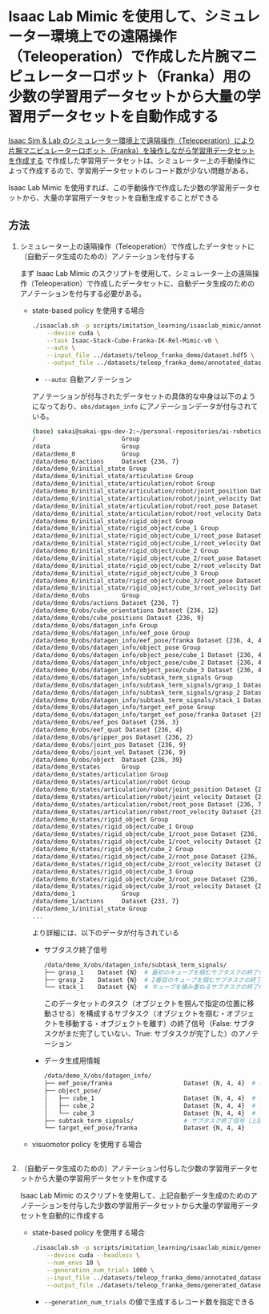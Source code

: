 # Isaac Lab Mimic を使用して、シミュレーター環境上での遠隔操作（Teleoperation）で作成した片腕マニピュレーターロボット（Franka）用の少数の学習用データセットから大量の学習用データセットを自動作成する

[Isaac Sim & Lab のシミュレーター環境上で遠隔操作（Teleoperation）により片腕マニピュレーターロボット（Franka）を操作しながら学習用データセットを作成する](18/README.md) で作成した学習用データセットは、シミュレーター上の手動操作によって作成するので、学習用データセットのレコード数が少ない問題がある。

Isaac Lab Mimic を使用すれば、この手動操作で作成した少数の学習用データセットから、大量の学習用データセットを自動生成することができる

## 方法

1. シミュレーター上の遠隔操作（Teleoperation）で作成したデータセットに（自動データ生成のための）アノテーションを付与する

    まず Isaac Lab Mimic のスクリプトを使用して、シミュレーター上の遠隔操作（Teleoperation）で作成したデータセットに、自動データ生成のためのアノテーションを付与する必要がある。

    - state-based policy を使用する場合

        ```bash
        ./isaaclab.sh -p scripts/imitation_learning/isaaclab_mimic/annotate_demos.py \
            --device cuda \
            --task Isaac-Stack-Cube-Franka-IK-Rel-Mimic-v0 \
            --auto \
            --input_file ../datasets/teleop_franka_demo/dataset.hdf5 \
            --output_file ../datasets/teleop_franka_demo/annotated_dataset.hdf5
        ```
        - `--auto`: 自動アノテーション

        アノテーションが付与されたデータセットの具体的な中身は以下のようになっており、`obs/datagen_info` にアノテーションデータが付与されている。

        ```bash
        (base) sakai@sakai-gpu-dev-2:~/personal-repositories/ai-robotics-exercises/datasets/teleop_franka_demo$ h5ls -r annotated_dataset.hdf5
        /                        Group
        /data                    Group
        /data/demo_0             Group
        /data/demo_0/actions     Dataset {236, 7}
        /data/demo_0/initial_state Group
        /data/demo_0/initial_state/articulation Group
        /data/demo_0/initial_state/articulation/robot Group
        /data/demo_0/initial_state/articulation/robot/joint_position Dataset {1, 9}
        /data/demo_0/initial_state/articulation/robot/joint_velocity Dataset {1, 9}
        /data/demo_0/initial_state/articulation/robot/root_pose Dataset {1, 7}
        /data/demo_0/initial_state/articulation/robot/root_velocity Dataset {1, 6}
        /data/demo_0/initial_state/rigid_object Group
        /data/demo_0/initial_state/rigid_object/cube_1 Group
        /data/demo_0/initial_state/rigid_object/cube_1/root_pose Dataset {1, 7}
        /data/demo_0/initial_state/rigid_object/cube_1/root_velocity Dataset {1, 6}
        /data/demo_0/initial_state/rigid_object/cube_2 Group
        /data/demo_0/initial_state/rigid_object/cube_2/root_pose Dataset {1, 7}
        /data/demo_0/initial_state/rigid_object/cube_2/root_velocity Dataset {1, 6}
        /data/demo_0/initial_state/rigid_object/cube_3 Group
        /data/demo_0/initial_state/rigid_object/cube_3/root_pose Dataset {1, 7}
        /data/demo_0/initial_state/rigid_object/cube_3/root_velocity Dataset {1, 6}
        /data/demo_0/obs         Group
        /data/demo_0/obs/actions Dataset {236, 7}
        /data/demo_0/obs/cube_orientations Dataset {236, 12}
        /data/demo_0/obs/cube_positions Dataset {236, 9}
        /data/demo_0/obs/datagen_info Group
        /data/demo_0/obs/datagen_info/eef_pose Group
        /data/demo_0/obs/datagen_info/eef_pose/franka Dataset {236, 4, 4}
        /data/demo_0/obs/datagen_info/object_pose Group
        /data/demo_0/obs/datagen_info/object_pose/cube_1 Dataset {236, 4, 4}
        /data/demo_0/obs/datagen_info/object_pose/cube_2 Dataset {236, 4, 4}
        /data/demo_0/obs/datagen_info/object_pose/cube_3 Dataset {236, 4, 4}
        /data/demo_0/obs/datagen_info/subtask_term_signals Group
        /data/demo_0/obs/datagen_info/subtask_term_signals/grasp_1 Dataset {236}
        /data/demo_0/obs/datagen_info/subtask_term_signals/grasp_2 Dataset {236}
        /data/demo_0/obs/datagen_info/subtask_term_signals/stack_1 Dataset {236}
        /data/demo_0/obs/datagen_info/target_eef_pose Group
        /data/demo_0/obs/datagen_info/target_eef_pose/franka Dataset {236, 4, 4}
        /data/demo_0/obs/eef_pos Dataset {236, 3}
        /data/demo_0/obs/eef_quat Dataset {236, 4}
        /data/demo_0/obs/gripper_pos Dataset {236, 2}
        /data/demo_0/obs/joint_pos Dataset {236, 9}
        /data/demo_0/obs/joint_vel Dataset {236, 9}
        /data/demo_0/obs/object  Dataset {236, 39}
        /data/demo_0/states      Group
        /data/demo_0/states/articulation Group
        /data/demo_0/states/articulation/robot Group
        /data/demo_0/states/articulation/robot/joint_position Dataset {236, 9}
        /data/demo_0/states/articulation/robot/joint_velocity Dataset {236, 9}
        /data/demo_0/states/articulation/robot/root_pose Dataset {236, 7}
        /data/demo_0/states/articulation/robot/root_velocity Dataset {236, 6}
        /data/demo_0/states/rigid_object Group
        /data/demo_0/states/rigid_object/cube_1 Group
        /data/demo_0/states/rigid_object/cube_1/root_pose Dataset {236, 7}
        /data/demo_0/states/rigid_object/cube_1/root_velocity Dataset {236, 6}
        /data/demo_0/states/rigid_object/cube_2 Group
        /data/demo_0/states/rigid_object/cube_2/root_pose Dataset {236, 7}
        /data/demo_0/states/rigid_object/cube_2/root_velocity Dataset {236, 6}
        /data/demo_0/states/rigid_object/cube_3 Group
        /data/demo_0/states/rigid_object/cube_3/root_pose Dataset {236, 7}
        /data/demo_0/states/rigid_object/cube_3/root_velocity Dataset {236, 6}
        /data/demo_1             Group
        /data/demo_1/actions     Dataset {233, 7}
        /data/demo_1/initial_state Group
        ...
        ```

        より詳細には、以下のデータが付与されている

        - サブタスク終了信号
            ```bash
            /data/demo_X/obs/datagen_info/subtask_term_signals/
            ├── grasp_1    Dataset {N}  # 最初のキューブを掴むサブタスクの終了信号
            ├── grasp_2    Dataset {N}  # 2番目のキューブを掴むサブタスクの終了信号
            └── stack_1    Dataset {N}  # キューブを積み重ねるサブタスクの終了信号
            ```

            このデータセットのタスク（オブジェクトを掴んで指定の位置に移動させる）を構成するサブタスク（オブジェクトを掴む・オブジェクトを移動する・オブジェクトを離す）の終了信号（False: サブタスクがまだ完了していない、True: サブタスクが完了した）のアノテーション

        - データ生成用情報
            ```bash
            /data/demo_X/obs/datagen_info/
            ├── eef_pose/franka                    Dataset {N, 4, 4}  # エンドエフェクタの姿勢
            ├── object_pose/
            │   ├── cube_1                         Dataset {N, 4, 4}  # キューブ1の姿勢
            │   ├── cube_2                         Dataset {N, 4, 4}  # キューブ2の姿勢
            │   └── cube_3                         Dataset {N, 4, 4}  # キューブ3の姿勢
            ├── subtask_term_signals/              # サブタスク終了信号（上記）
            └── target_eef_pose/franka             Dataset {N, 4, 4} 
            ```

    - visuomotor policy を使用する場合

        ```bash
        ```

1. （自動データ生成のための）アノテーション付与した少数の学習用データセットから大量の学習用データセットを作成する

    Isaac Lab Mimic のスクリプトを使用して、上記自動データ生成のためのアノテーションを付与した少数の学習用データセットから大量の学習用データセットを自動的に作成する

    - state-based policy を使用する場合

        ```bash
        ./isaaclab.sh -p scripts/imitation_learning/isaaclab_mimic/generate_dataset.py \
            --device cuda --headless \
            --num_envs 10 \
            --generation_num_trials 1000 \
            --input_file ../datasets/teleop_franka_demo/annotated_dataset.hdf5 \
            --output_file ./datasets/teleop_franka_demo/generated_dataset.hdf5
        ```

        - `--generation_num_trials` の値で生成するレコード数を指定できる
